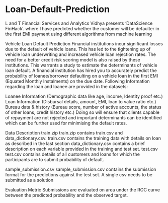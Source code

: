 # Loan-Default-Prediction
L and T Financial Services and Analytics Vidhya presents ‘DataScience FinHack’. where I have predicted whether the customer will be defaulter in the first EMI  payment using different algorithms from machine learning


Vehicle Loan Default Prediction
Financial institutions incur significant losses due to the default of vehicle loans. This has led to the tightening up of vehicle loan underwriting and increased vehicle loan rejection rates. The need for a better credit risk scoring model is also raised by these institutions. This warrants a study to estimate the determinants of vehicle loan default.
A financial institution has hired you to accurately predict the probability of loanee/borrower defaulting on a vehicle loan in the first EMI (Equated Monthly Instalments) on the due date. Following Information regarding the loan and loanee are provided in the datasets:

Loanee Information (Demographic data like age, income, Identity proof etc.)
Loan Information (Disbursal details, amount, EMI, loan to value ratio etc.)
Bureau data & history (Bureau score, number of active accounts, the status of other loans, credit history etc.)
Doing so will ensure that clients capable of repayment are not rejected and important determinants can be identified which can be further used for minimising the default rates.

Data Description
train.zip
train.zip contains train.csv and data_dictionary.csv.
train.csv contains the training data with details on loan as described in the last section
data_dictionary.csv contains a brief description on each variable provided in the training and test set.
test.csv
test.csv contains details of all customers and loans for which the participants are to submit probability of default.
 

sample_submission.csv
sample_submission.csv contains the submission format for the predictions against the test set. A single csv needs to be submitted as a solution

Evaluation Metric
Submissions are evaluated on area under the ROC curve between the predicted probability and the observed target.
